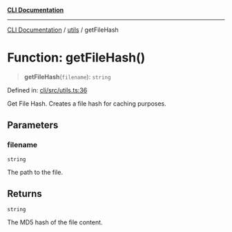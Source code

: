 [**CLI Documentation**](../../README.md)

***

[CLI Documentation](../../README.md) / [utils](../README.md) / getFileHash

# Function: getFileHash()

> **getFileHash**(`filename`): `string`

Defined in: [cli/src/utils.ts:36](https://github.com/stonemjs/cli/blob/83156d7f07cad6e0545ad29ba32878fdd248ede2/src/utils.ts#L36)

Get File Hash.
Creates a file hash for caching purposes.

## Parameters

### filename

`string`

The path to the file.

## Returns

`string`

The MD5 hash of the file content.
